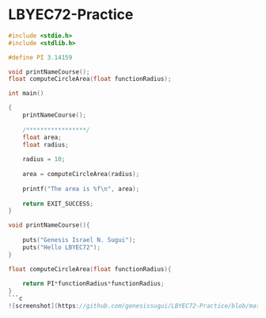 # LBYEC72-Practice

```c
#include <stdio.h>
#include <stdlib.h>

#define PI 3.14159

void printNameCourse();
float computeCircleArea(float functionRadius);

int main()

{
	printNameCourse();
	
	/*****************/
	float area;
	float radius;
	
	radius = 10;
	
	area = computeCircleArea(radius);
	
	printf("The area is %f\n", area);
	
	return EXIT_SUCCESS;
}

void printNameCourse(){
	
	puts("Genesis Israel N. Sugui");
	puts("Hello LBYEC72");
}

float computeCircleArea(float functionRadius){
	
	return PI*functionRadius*functionRadius;
}
```c
![screenshot](https://github.com/genesissugui/LBYEC72-Practice/blob/master/Hello.png)
